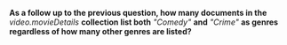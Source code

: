 __As a follow up to the previous question, how many documents in the__
_video.movieDetails_ __collection list both__ _"Comedy"_ __and__ _"Crime"_
__as genres regardless of how many other genres are listed?__
